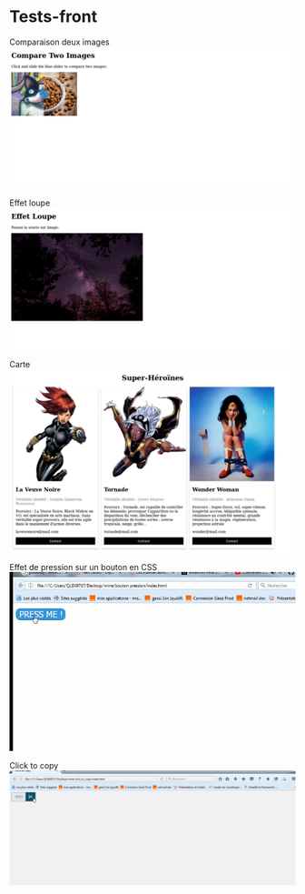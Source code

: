 # Tests-front

Comparaison deux images 
![image](compare.png)

Effet loupe
![image](loupe.png)

Carte
![image](carte.png)

Effet de pression sur un bouton en CSS
![image](bouton.gif)

Click to copy
![image](clicktocopy.gif)

